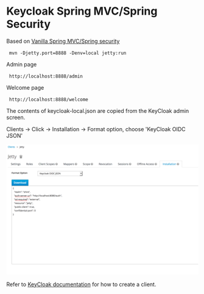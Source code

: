 # Keycloak Spring MVC/Spring Security

Based on [Vanilla Spring MVC/Spring security](../vanilla-spring-security)
     
     mvn -Djetty.port=8888 -Denv=local jetty:run
     
Admin page

     http://localhost:8888/admin
     
Welcome page
 
     http://localhost:8888/welcome
     
The contents of keycloak-local.json are copied from the KeyCloak admin screen.
 
Clients -> Click <Client id> -> Installation -> Format option, choose 'KeyCloak OIDC JSON'
     
![Source of keycloak.json](images/keycloak-json-contents.png)
     
Refer to [KeyCloak documentation](https://www.keycloak.org/docs/latest/authorization_services/index.html#_resource_server_create_client) for how to create a client. 

